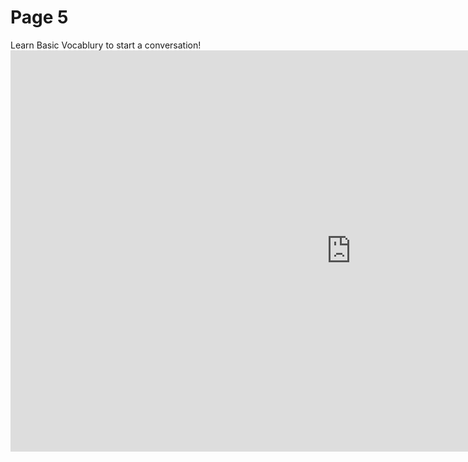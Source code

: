 <h1> Page 5</h1>
Learn Basic Vocablury to start a conversation! 
<iframe src="https://h5p.org/h5p/embed/364527" width="1090" height="642" frameborder="0" allowfullscreen="allowfullscreen"></iframe><script src="https://h5p.org/sites/all/modules/h5p/library/js/h5p-resizer.js" charset="UTF-8"></script>
